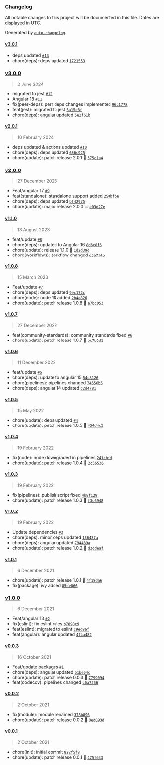 ### Changelog

All notable changes to this project will be documented in this file. Dates are displayed in UTC.

Generated by [`auto-changelog`](https://github.com/CookPete/auto-changelog).

#### [v3.0.1](https://github.com/Celtian/ngx-if-platform/compare/v3.0.0...v3.0.1)

- deps updated [`#13`](https://github.com/Celtian/ngx-if-platform/pull/13)
- chore(deps): deps updated [`1721553`](https://github.com/Celtian/ngx-if-platform/commit/1721553153f0bbd4a239626ef48af0793647e826)

### [v3.0.0](https://github.com/Celtian/ngx-if-platform/compare/v2.0.1...v3.0.0)

> 2 June 2024

- migrated to jest [`#12`](https://github.com/Celtian/ngx-if-platform/pull/12)
- Angular 18 [`#11`](https://github.com/Celtian/ngx-if-platform/pull/11)
- fix(peer-deps): perr deps changes implemented [`96c1778`](https://github.com/Celtian/ngx-if-platform/commit/96c1778bac0e9541557ea2c16f7abec4a980d90b)
- feat(jest): migrated to jest [`5a15e8f`](https://github.com/Celtian/ngx-if-platform/commit/5a15e8fe8b269f35bfd9e3e917dd0342104507e3)
- chore(deps): angular updated [`5e2f61b`](https://github.com/Celtian/ngx-if-platform/commit/5e2f61b17cb961c85e0e5820ebc3639568e79a7b)

#### [v2.0.1](https://github.com/Celtian/ngx-if-platform/compare/v2.0.0...v2.0.1)

> 10 February 2024

- deps updated & actions updated [`#10`](https://github.com/Celtian/ngx-if-platform/pull/10)
- chore(deps): deps updated [`656c925`](https://github.com/Celtian/ngx-if-platform/commit/656c925360dd3837691519dde3bdf461cc6f02c6)
- chore(update): patch release 2.0.1 🐛 [`375c1a4`](https://github.com/Celtian/ngx-if-platform/commit/375c1a47296d21b7f458993c46f3866b9fa96770)

### [v2.0.0](https://github.com/Celtian/ngx-if-platform/compare/v1.1.0...v2.0.0)

> 27 December 2023

- Feat/angular 17 [`#9`](https://github.com/Celtian/ngx-if-platform/pull/9)
- feat(standalone): standalone support added [`250bfbe`](https://github.com/Celtian/ngx-if-platform/commit/250bfbe83c4b17aa89e3f2119155f2db182b13c2)
- chore(deps): deps updated [`bf42975`](https://github.com/Celtian/ngx-if-platform/commit/bf42975b1bf046e6016f531c6062028d0bbee25c)
- chore(update): major release 2.0.0 💥 [`e03d27e`](https://github.com/Celtian/ngx-if-platform/commit/e03d27ee1b1868ade02f9f4105ec83cfcd5a6e75)

#### [v1.1.0](https://github.com/Celtian/ngx-if-platform/compare/v1.0.8...v1.1.0)

> 13 August 2023

- feat/update [`#8`](https://github.com/Celtian/ngx-if-platform/pull/8)
- chore(deps): updated to Angular 16 [`8d6c8f6`](https://github.com/Celtian/ngx-if-platform/commit/8d6c8f60fea869d33c3e04e19c2cdb2c596d2175)
- chore(update): release 1.1.0 🚀 [`1d2d39d`](https://github.com/Celtian/ngx-if-platform/commit/1d2d39dfb2e495e93c36a917d05161717423e727)
- chore(workflows): sorkflow changed [`d3b7f4b`](https://github.com/Celtian/ngx-if-platform/commit/d3b7f4b86df6bdd13a1799febbcdce18fb82910d)

#### [v1.0.8](https://github.com/Celtian/ngx-if-platform/compare/v1.0.7...v1.0.8)

> 15 March 2023

- Feat/update [`#7`](https://github.com/Celtian/ngx-if-platform/pull/7)
- chore(deps): deps updated [`9ec172c`](https://github.com/Celtian/ngx-if-platform/commit/9ec172c31e97540759b5e84df98eacdb35654db7)
- chore(node): node 18 added [`2b4a826`](https://github.com/Celtian/ngx-if-platform/commit/2b4a826fdf15cc5f7d662f624e4d792258657d01)
- chore(update): patch release 1.0.8 🐛 [`a7bc053`](https://github.com/Celtian/ngx-if-platform/commit/a7bc053049a4e3f3928420a7473a95b9ff1efc58)

#### [v1.0.7](https://github.com/Celtian/ngx-if-platform/compare/v1.0.6...v1.0.7)

> 27 December 2022

- feat(community-standards): community standards fixed [`#6`](https://github.com/Celtian/ngx-if-platform/pull/6)
- chore(update): patch release 1.0.7 🐛 [`bc7b5d1`](https://github.com/Celtian/ngx-if-platform/commit/bc7b5d165b7a929f4a704b8908a849439963e7bc)

#### [v1.0.6](https://github.com/Celtian/ngx-if-platform/compare/v1.0.5...v1.0.6)

> 11 December 2022

- feat/update [`#5`](https://github.com/Celtian/ngx-if-platform/pull/5)
- chore(deps): update to angular 15 [`54c3126`](https://github.com/Celtian/ngx-if-platform/commit/54c3126fb8025a6063a050446eb4c85b190548f0)
- chore(pipelines): pipelines changed [`74556b5`](https://github.com/Celtian/ngx-if-platform/commit/74556b52cd76724088aeff2bc9316339ac4be694)
- chore(deps): angular 14 updated [`c2d4781`](https://github.com/Celtian/ngx-if-platform/commit/c2d4781e1b36edfbbb6f49dfbcc3e3b1a16801a0)

#### [v1.0.5](https://github.com/Celtian/ngx-if-platform/compare/v1.0.4...v1.0.5)

> 15 May 2022

- chore(update): deps updated [`#4`](https://github.com/Celtian/ngx-if-platform/pull/4)
- chore(update): patch release 1.0.5 🐛 [`454d4c3`](https://github.com/Celtian/ngx-if-platform/commit/454d4c3e3d2600478a9683942c6f4a398b26a3e3)

#### [v1.0.4](https://github.com/Celtian/ngx-if-platform/compare/v1.0.3...v1.0.4)

> 19 February 2022

- fix(node): node downgraded in pipelines [`241cbfd`](https://github.com/Celtian/ngx-if-platform/commit/241cbfd3edbeb689fc6fb7496e3662f010348c7b)
- chore(update): patch release 1.0.4 🐛 [`2c56536`](https://github.com/Celtian/ngx-if-platform/commit/2c56536138aec67012f091b3a4ff647a9a379eea)

#### [v1.0.3](https://github.com/Celtian/ngx-if-platform/compare/v1.0.2...v1.0.3)

> 19 February 2022

- fix(pipelines): publish script fixed [`4b8f129`](https://github.com/Celtian/ngx-if-platform/commit/4b8f129f74b37e44d8b52c50dc23fe4825205e74)
- chore(update): patch release 1.0.3 🐛 [`f3c6948`](https://github.com/Celtian/ngx-if-platform/commit/f3c694899e3e747d744610751676617d10e3135d)

#### [v1.0.2](https://github.com/Celtian/ngx-if-platform/compare/v1.0.1...v1.0.2)

> 19 February 2022

- Update dependencies [`#3`](https://github.com/Celtian/ngx-if-platform/pull/3)
- chore(deps): minor deps updated [`156437a`](https://github.com/Celtian/ngx-if-platform/commit/156437a5f5cecbeb154c12dd52775caeadf0a6c9)
- chore(deps): angular updated [`794439a`](https://github.com/Celtian/ngx-if-platform/commit/794439abb12a99c2c54ab7f13c18db278e422d22)
- chore(update): patch release 1.0.2 🐛 [`d3ddeaf`](https://github.com/Celtian/ngx-if-platform/commit/d3ddeaf59e760d59e6c41a4ec16ca66dd275e4bf)

#### [v1.0.1](https://github.com/Celtian/ngx-if-platform/compare/v1.0.0...v1.0.1)

> 6 December 2021

- chore(update): patch release 1.0.1 🐛 [`4f18da6`](https://github.com/Celtian/ngx-if-platform/commit/4f18da6f706adb6ae1e94a0c39ba99912ae386aa)
- fix(package): ivy added [`85de866`](https://github.com/Celtian/ngx-if-platform/commit/85de866369f0a458c69d4a38109edb0c57f86be6)

### [v1.0.0](https://github.com/Celtian/ngx-if-platform/compare/v0.0.3...v1.0.0)

> 6 December 2021

- Feat/angular 13 [`#2`](https://github.com/Celtian/ngx-if-platform/pull/2)
- fix(eslint): fix eslint rules [`b7898c9`](https://github.com/Celtian/ngx-if-platform/commit/b7898c9dd74bcfe68c8c719948cbd6b8334f7f65)
- feat(eslint): migrated to eslint [`c9ed86f`](https://github.com/Celtian/ngx-if-platform/commit/c9ed86fd74cc198f0b7fb48d36de477431181092)
- feat(angular): angular updated [`4f4a482`](https://github.com/Celtian/ngx-if-platform/commit/4f4a4825c6dc1a9447ca19cb42752d7b9cfffb61)

#### [v0.0.3](https://github.com/Celtian/ngx-if-platform/compare/v0.0.2...v0.0.3)

> 16 October 2021

- Feat/update packages [`#1`](https://github.com/Celtian/ngx-if-platform/pull/1)
- chore(deps): angular updated [`b1be54c`](https://github.com/Celtian/ngx-if-platform/commit/b1be54cbdf3d2d04e03f7e6ffefa9db3e8201467)
- chore(update): patch release 0.0.3 🐛 [`7799094`](https://github.com/Celtian/ngx-if-platform/commit/7799094985c34d8ad50e1137564c7bc1d297e097)
- feat(codecov): pipelines changed [`c6a7256`](https://github.com/Celtian/ngx-if-platform/commit/c6a7256dce5eb5660282e447641e7989b4a07b24)

#### [v0.0.2](https://github.com/Celtian/ngx-if-platform/compare/v0.0.1...v0.0.2)

> 2 October 2021

- fix(module): module renamed [`378b896`](https://github.com/Celtian/ngx-if-platform/commit/378b896ef2b9a8e8b3cc8272d441496f36cbc0ea)
- chore(update): patch release 0.0.2 🐛 [`0ed093d`](https://github.com/Celtian/ngx-if-platform/commit/0ed093d900f192a1c1c36c2b3bd2bdb096afdc75)

#### v0.0.1

> 2 October 2021

- chore(init): initial commit [`822f5f8`](https://github.com/Celtian/ngx-if-platform/commit/822f5f84555096ca6a0838ac36e26cc2e3305864)
- chore(update): patch release 0.0.1 🐛 [`475f633`](https://github.com/Celtian/ngx-if-platform/commit/475f63375f4a2be315d7e3cfb1bf48a4ae969528)
